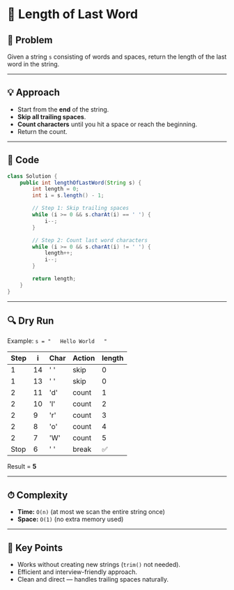 
# 📝 Length of Last Word

## 📌 Problem
Given a string `s` consisting of words and spaces, return the length of the last word in the string.

---

## 💡 Approach
- Start from the **end** of the string.
- **Skip all trailing spaces**.
- **Count characters** until you hit a space or reach the beginning.
- Return the count.

---

## 📝 Code

```java
class Solution {
    public int lengthOfLastWord(String s) {
        int length = 0;
        int i = s.length() - 1;

        // Step 1: Skip trailing spaces
        while (i >= 0 && s.charAt(i) == ' ') {
            i--;
        }

        // Step 2: Count last word characters
        while (i >= 0 && s.charAt(i) != ' ') {
            length++;
            i--;
        }

        return length;
    }
}
````

---

## 🔍 Dry Run

Example: `s = "   Hello World   "`

| Step | i  | Char | Action | length |
| ---- | -- | ---- | ------ | ------ |
| 1    | 14 | ' '  | skip   | 0      |
| 1    | 13 | ' '  | skip   | 0      |
| 2    | 11 | 'd'  | count  | 1      |
| 2    | 10 | 'l'  | count  | 2      |
| 2    | 9  | 'r'  | count  | 3      |
| 2    | 8  | 'o'  | count  | 4      |
| 2    | 7  | 'W'  | count  | 5      |
| Stop | 6  | ' '  | break  | ✅      |

Result = **5**

---

## ⏱ Complexity

* **Time:** `O(n)` (at most we scan the entire string once)
* **Space:** `O(1)` (no extra memory used)

---

## 🎯 Key Points

* Works without creating new strings (`trim()` not needed).
* Efficient and interview-friendly approach.
* Clean and direct — handles trailing spaces naturally.

